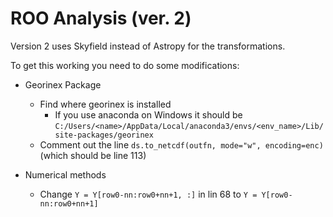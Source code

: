 # ROO Analysis (ver. 2)

Version 2 uses Skyfield instead of Astropy for the transformations.

To get this working you need to do some modifications:

* Georinex Package

    * Find where georinex is installed
        * If you use anaconda on Windows it should be `C:/Users/<name>/AppData/Local/anaconda3/envs/<env_name>/Lib/site-packages/georinex`
    * Comment out the line `ds.to_netcdf(outfn, mode="w", encoding=enc)` (which should be line 113)

* Numerical methods

    * Change `Y = Y[row0-nn:row0+nn+1, :]` in lin 68 to `Y = Y[row0-nn:row0+nn+1]`
 
